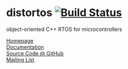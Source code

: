 distortos [![Build Status](https://travis-ci.org/DISTORTEC/distortos.svg)](https://travis-ci.org/DISTORTEC/distortos)
=========

object-oriented C++ RTOS for microcontrollers

[Homepage](http://distortos.org/)<br/>
[Documentation](http://distortos.org/documentation/)<br/>
[Source Code @ GitHub](https://github.com/DISTORTEC/distortos)<br/>
[Mailing List](https://lists.sourceforge.net/lists/listinfo/distortos-development)<br/>
